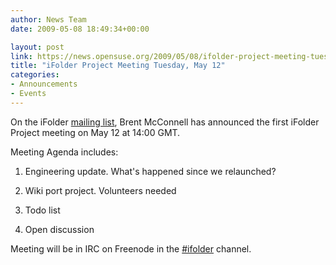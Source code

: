 ```yaml
---
author: News Team
date: 2009-05-08 18:49:34+00:00

layout: post
link: https://news.opensuse.org/2009/05/08/ifolder-project-meeting-tuesday-may-12/
title: "iFolder Project Meeting Tuesday, May 12"
categories:
- Announcements
- Events
---
```

On the iFolder [mailing list](http://forge.novell.com/pipermail/ifolder-dev/2009-May/002880.html), Brent McConnell has announced the first iFolder Project meeting on May 12 at 14:00 GMT.

Meeting Agenda includes:



	
  1. Engineering update. What's happened since we relaunched?

	
  2. Wiki port project. Volunteers needed

	
  3. Todo list

	
  4. Open discussion


Meeting will be in IRC on Freenode in the [#ifolder](irc://irc.freenode.net/ifolder) channel.		

